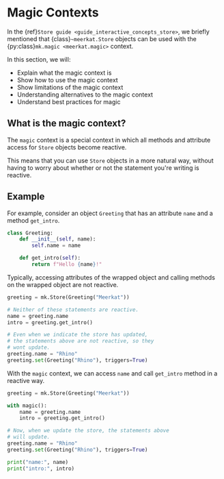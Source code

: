 # Magic Contexts

In the {ref}`Store guide <guide_interactive_concepts_store>`, we
briefly mentioned that {class}`~meerkat.Store` objects
can be used with the {py:class}`mk.magic <meerkat.magic>` context.

In this section, we will:

- Explain what the magic context is
- Show how to use the magic context
- Show limitations of the magic context
- Understanding alternatives to the magic context
- Understand best practices for magic

## What is the magic context?

The `magic` context is a special context in which all methods and attribute access for `Store` objects become reactive. 

This means that you can use `Store` objects in a more natural way, without having to worry about whether or not the statement you're writing is reactive.

## Example
For example, consider an object `Greeting` that has an attribute `name` and a method `get_intro`.

```python
class Greeting:
    def __init__(self, name):
        self.name = name

    def get_intro(self):
        return f"Hello {name}!"
```

Typically, accessing attributes of the wrapped object and calling methods on the wrapped object are not reactive.

```python
greeting = mk.Store(Greeting("Meerkat"))

# Neither of these statements are reactive.
name = greeting.name
intro = greeting.get_intro()

# Even when we indicate the store has updated,
# the statements above are not reactive, so they
# wont update.
greeting.name = "Rhino"
greeting.set(Greeting("Rhino"), triggers=True)
```

With the `magic` context, we can access `name` and call `get_intro` method in a reactive way.

```python
greeting = mk.Store(Greeting("Meerkat"))

with magic():
    name = greeting.name
    intro = greeting.get_intro()

# Now, when we update the store, the statements above
# will update.
greeting.name = "Rhino"
greeting.set(Greeting("Rhino"), triggers=True)

print("name:", name)
print("intro:", intro)
```

